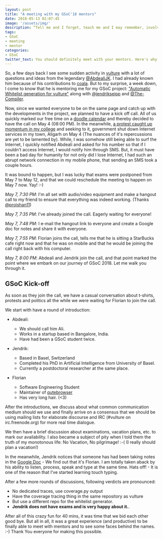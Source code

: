 ```yaml
---
layout: post
title: "A meeting with my GSoC'18 mentors"
date: 2018-05-13 02:07:45
image: '/assets/img/'
description: “Tell me and I forget, teach me and I may remember, involve me and I learn.” 
tags:
- GSoC
- meeting
- mentor
categories:
- GSoC
twitter_text: You should definitely meet with your mentors. Here's why!
---
```


So, a few days back I see some sudden activity in [vulture](https://github.com/jendrikseipp/vulture) with a lot of
questions and ideas from the legendary [@AbdealiJK](https://github.com/AbdealiJK). I had already known him because of
his contributions to [coala](https://coala.io). But to my surprise, a week down, I come to know that he is mentoring
me for my GSoC project:
["Automatic Whitelist generation for vulture"](https://summerofcode.withgoogle.com/projects/#5620743946108928) along
with [@jendrikseipp](https://github.com/jendrikseipp/vulture) and [@The-Compiler](https://github.com/The-Compiler).

Now, since we wanted everyone to be on the same page and catch up with the developments in the project, we planned to
have a kick off call. All of us quickly marked our free time on a
[doodle calendar](https://doodle.com/poll/hn5dibfgz2y63ssa#calendar) and thereby decided to have the call on May 4
(08:00 PM). In the meanwhile, [a protest caught up momentum in my college](https://twitter.com/hashtag/westandwithamu)
and seeking to it, government shut down Internet services in my town, Aligarh on May 4 (The nuances of it's
repercussions are yet to be lamented by). While, I was somehow still being able to surf the Internet, I quickly
notified Abdeali and asked for his number so that if I couldn't access Internet, I would notify him through SMS. But, it
must have been a bad day for humanity for not only did I lose Internet, I had such an abrupt network connection in my
mobile phone, that sending an SMS took a couple hours.


It was bound to happen, but I was lucky that exams were postponed from May 7 to May 12, and that we could reschedule the
meeting to happen on May 7 now. Yay! :-)

_May 7, 7:30 PM_: I'm all set with audio/video equipment and make a hangout call to my friend to ensure that everything
was indeed working. (Thanks [@proishan11](https://github.com/proishan11))

_May 7, 7:35 PM_: I've already joined the call. Eagerly waiting for everyone!

_May 7, 7:48 PM_: I e-mail the hangout link to everyone and create a Google doc for notes and share it with everyone.

_May 7, 7:55 PM_: Florian joins the call, tells me that he is sitting a StarBucks cafe right now and that he was on mobile
and that he would be joining the call right back with his computer.

_May 7, 8:00 PM_: Abdeali and Jendrik join the call, and that point marked the point where we embark on our journey of
GSoC 2018. Let me walk you through it.

## GSoC Kick-off

As soon as they join the call, we have a casual conversation about t-shirts, protests and politics all the while we were
waiting for Florian to join the call.

We start with have a round of introduction:

- Abdeali:
	- We should call him Ali.
	- Works in a startup based in Bangalore, India.
	- Have had been a GSoC student twice.

- Jendrik:
	- Based in Basel, Switzerland
	- Completed his PhD in Artificial Intelligence from University of Basel.
	- Currently a postdoctoral researcher at the same place.

- Florian
	- Software Engineering Student
	- Maintainer of [qutebrowser](https://github.com/qutebrowser)
	- Has very long hair. (<3)


After the introductions, we discuss about what common communication medium should we use and finally arrive on a
consensus that we should be using mailing lists for elaborate discourse and IRC (#vulture on irc.freenode.org) for more
real time dialogue.

We then have a brief discussion about examinations, vacation plans, etc. to mark our availability. I also became a
subject of pity when I told them the truth of my monotonous life: No Vacation, No pilgrimage! :-( (I really should plan
a vacation!)

In the meanwhile, Jendrik notices that someone has had been taking notes in the
[Google Doc](https://docs.google.com/document/d/1TltVoSFNxfjuiKTM8tnYmMllc6Z7GfmvJNIePWKgp6M/edit?usp=sharing) - We find out that it's
Florian. I am totally taken aback by his ability to listen, process, speak and type at the same time. Hats off! - It is one of the
reason that I've started learning touch typing.

After a few more rounds of discussions, following verdicts are pronounced:
- No dedicated traces, use coverage.py output
- Have the coverage tracing thing in the same repository as vulture
- But use a different repo for the whitelist generator.
- **Jendrik does not have exams and is very happy about it.**.

After all of this crazy fun for 40 mins, it was time that we bid each other good bye. But all in all, it was a great
experience (and productive) to be finally able to meet with mentors and to see some faces behind the names. :-) Thank
You everyone for making this possible.
